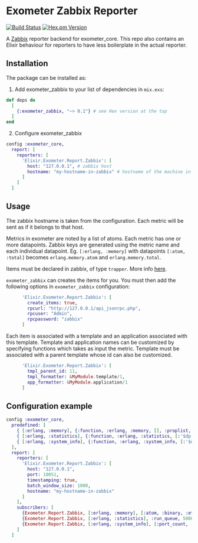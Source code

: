 # Exometer Zabbix Reporter

[![Build Status](https://travis-ci.org/tverlaan/exometer_zabbix.svg?branch=master)](https://travis-ci.org/tverlaan/exometer_zabbix)
[![Hex.pm Version](http://img.shields.io/hexpm/v/exometer_zabbix.svg?style=flat)](https://hex.pm/packages/exometer_zabbix)

A [Zabbix](http://www.zabbix.com) reporter backend for exometer_core. This repo also contains an Elixir behaviour for reporters to have less boilerplate in the actual reporter.

## Installation

The package can be installed as:

  1. Add exometer_zabbix to your list of dependencies in `mix.exs`:

```elixir
def deps do
  [
    {:exometer_zabbix, "~> 0.1"} # see Hex version at the top
  ]
end
```

  2. Configure exometer_zabbix

```elixir
config :exometer_core,
  report: [
    reporters: [
      'Elixir.Exometer.Report.Zabbix': [
        host: "127.0.0.1", # zabbix host
        hostname: "my-hostname-in-zabbix" # hostname of the machine in zabbix
      ]
    ]
  ]
```

## Usage

The zabbix hostname is taken from the configuration. Each metric will be sent as if it belongs to that host.

Metrics in exometer are noted by a list of atoms. Each metric has one or more datapoints. Zabbix keys are generated using the metric name and each individual datapoint.
Eg. `[:erlang, :memory]` with datapoints `[:atom, :total]` becomes `erlang.memory.atom` and `erlang.memory.total`.

Items must be declared in zabbix, of type `trapper`. More info [here](https://www.zabbix.com/documentation/2.4/manual/config/items/itemtypes/trapper).

`exometer_zabbix` can creates the items for you. You must then add the following options in `exometer_zabbix` configuration:

```elixir
      'Elixir.Exometer.Report.Zabbix': [
		create_items: true,
        rpcurl: "http://127.0.0.1/api_jsonrpc.php",
		rpcuser: "Admin",
		rpcpassword: "zabbix"
      ]
```

Each item is associated with a template and an application associated with this template. 
Template and application names can be customized by specifying functions which takes as input 
the metric. Template must be associated with a parent template whose id can also be
customized.

```elixir
      'Elixir.Exometer.Report.Zabbix': [
	    tmpl_parent_id: 11,
		tmpl_formatter: &MyModule.template/1,
		app_formatter: &MyModule.application/1
      ]
```

## Configuration example

```elixir
config :exometer_core,
  predefined: [
    { [:erlang, :memory], {:function, :erlang, :memory, [], :proplist, [:atom, :binary, :ets, :processes, :total]}, [] },
    { [:erlang, :statistics], {:function, :erlang, :statistics, [:'$dp'], :value, [:run_queue]}, [] },
    { [:erlang, :system_info], {:function, :erlang, :system_info, [:'$dp'], :value, [:port_count, :process_count, :thread_pool_size]}, [] },
  ],
  report: [
    reporters: [
      'Elixir.Exometer.Report.Zabbix': [
        host: "127.0.0.1",
        port: 10051,
        timestamping: true,
        batch_window_size: 1000,
        hostname: "my-hostname-in-zabbix"
      ]
    ],
    subscribers: [
      {Exometer.Report.Zabbix, [:erlang, :memory], [:atom, :binary, :ets, :processes, :total], 5000, true, []},
      {Exometer.Report.Zabbix, [:erlang, :statistics], :run_queue, 5000, true, []},
      {Exometer.Report.Zabbix, [:erlang, :system_info], [:port_count, :process_count, :thread_pool_size], 5000, true, []}
    ]
  ]
```
